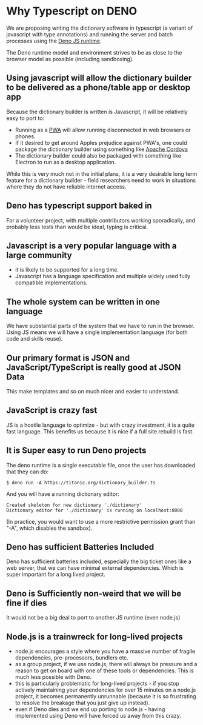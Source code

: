 # Why Typescript on DENO

We are proposing writing the dictionary software in typescript (a
variant of javascript with type annotations) and running the server
and batch processes using the [Deno JS runtime](https://deno.land/).

The Deno runtime model and environment strives to be as close to the
browser model as possible (including sandboxing).

## Using javascript will allow the dictionary builder to be delivered as a phone/table app or desktop app

Because the dictionary builder is written is Javascript, it will be relatively easy to port to:

- Running as a
  [PWA](https://developer.mozilla.org/en-US/docs/Web/Progressive_web_apps)
  will allow running disconnected in web browsers or phones.
- If it desired to get around Apples prejudice against PWA's, one
  could package the dictionary builder using something like [Apache
  Cordova](https://cordova.apache.org/)
- The dictionary builder could also be packaged with something like
  Electron to run as a desktop application.

While this is very much not in the initial plans, it is a very
desirable long term feature for a dictionary builder - field
researchers need to work in situations where they do not have reliable
internet access.

## Deno has typescript support baked in

For a volunteer project, with multiple contributors working
sporadically, and probably less tests than would be ideal, typing is
critical.

## Javascript is a very popular language with a large community

- it is likely to be supported for a long time.
- Javascript has a language specification and multiple
  widely used fully compatible implementations.

## The whole system can be written in one language

We have substantial parts of the system that we have to run in the
browser.  Using JS means we will have a single implementation language
(for both code and skills reuse).

## Our primary format is JSON and JavaScript/TypeScript is really good at JSON Data

This make templates and so on much nicer and easier to understand.

## JavaScript is crazy fast

JS is a hostile language to optimize - but with crazy investment, it is
a quite fast language.  This benefits us because it is nice if a full
site rebuild is fast.

## It is Super easy to run Deno projects

The deno runtime is a single executable file, once the user has downloaded that they can do:

```
$ deno run -A https://titan1c.org/dictionary_builder.ts
```

And you will have a running dictionary editor:
```
Created skeleton for new dictionary './dictionary'
Dictionary editor for './dictionary' is running on localhost:8080
```

(In practice, you would want to use a more restrictive permission
grant than "-A", which disables the sandbox).

## Deno has sufficient Batteries Included

Deno has sufficient batteries included, especially the big ticket ones
like a web server, that we can have minimal external dependencies.  Which
is super important for a long lived project.

## Deno is Sufficiently non-weird that we will be fine if dies

It would not be a big deal to port to another JS runtime (even node.js)

## Node.js is a trainwreck for long-lived projects

- node.js encourages a style where you have a massive number of
  fragile dependencies, pre-processors, bundlers etc.
- as a group project, if we use node.js, there will always be pressure
  and a reason to get on board with one of these tools or
  dependencies.  This is much less possible with Deno.
- this is particularly problematic for long-lived projects - if you stop
  actively maintaining your dependencies for over 15 minutes on a node.js
  project, it becomes permanently unrunnable (because it is so
  frustrating to resolve the breakage that you just give up instead).
- even if Deno dies and we end up porting to node.js - having implemented
  using Deno will have forced us away from this crazy.


